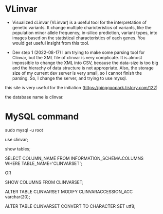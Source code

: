 # VLinvar

* Visualized cLinvar (VLinvar) is a useful tool for the interpretation of genetic variants. It change multiple charicteristics of variants, like the population minor allele frequency, in-silico prediction, variant types, into images based on the statistical characteristics of each genes. You would get useful insight from this tool.

+ Dev step 1 (2022-08-17)
I am trying to make some parsing tool for Clinvar, but the XML file of clinvar is very complicate. It is almost impossible to change the XML into CSV, because the data-size is too big and the hierachy of data structure is not appropriate. Also, the storage size of my current dev server is very small, so I cannot finish the parsing.
So, I change the server, and trying to use mysql.

this site is very useful for the initiation (https://pinggoopark.tistory.com/122)

the database name is clinvar.


# MySQL command
sudo mysql -u root

use clinvar;

show tables;

SELECT COLUMN_NAME FROM INFORMATION_SCHEMA.COLUMNS WHERE TABLE_NAME='CLINVARSET';

OR

SHOW COLUMNS FROM CLINVARSET;

ALTER TABLE CLINVARSET MODIFY CLINVARACCESSION_ACC varchar(20);

ALTER TABLE CLINVARSET CONVERT TO CHARACTER SET utf8;
